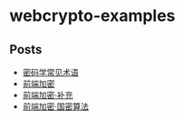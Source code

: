 # webcrypto-examples

## Posts

- [密码学常见术语](https://keqingrong.cn/blog/2021-07-18-crypto-terms/)
- [前端加密](https://keqingrong.cn/blog/2021-07-17-crypto-in-js/)
- [前端加密·补充](https://keqingrong.cn/blog/2021-07-19-webcrypto/)
- [前端加密·国密算法](https://keqingrong.cn/blog/2021-07-29-gm-crypto/)
